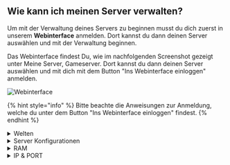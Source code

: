## Wie kann ich meinen Server verwalten?

Um mit der Verwaltung deines Servers zu beginnen musst du dich zuerst in unserem **Webinterface** anmelden. Dort kannst du dann deinen Server auswählen und mit der Verwaltung beginnen.

Das Webinterface findest Du, wie im nachfolgenden Screenshot gezeigt unter Meine Server, Gameserver. 
Dort kannst du dann deinen Server auswählen und mit dich mit dem Button "Ins Webinterface einloggen" anmelden.

![Webinterface](../../.gitbook/assets/gamecp-login.png)

{% hint style="info" %}
Bitte beachte die Anweisungen zur Anmeldung, welche du unter dem Button "Ins Webinterface einloggen" findest.
{% endhint %}


<details>
<summary>Welten</summary>
  ### Wie kann ich die Welt meines ARK-Servers anpassen?

In ARK : Survival Evolved gibt es diverse Karten die man Spielen kann. Neben den 12 Karten die vom Spiel selber mitgeliefert werden, gibt es auch noch verschiedne Karten die man durch Mods hinzufügen kann.
Man sollte jedoch zwingend beachten, dass es Karten gibt, die man von den erstellern **zuätzlich, kostenpflichtig** erwerben muss und Karten, die man sich kostenlos herunterladen kann. 
Unteranderen gibt es folgende Karten:

TheIsland(Kostenlos, Vorinstalliert, Story)<br>
TheCenter(Kostenlos)<br>
Ragnarok(Kostenlos)<br>
ScorchedEarth_P(Kostenpflichtig, Story)<br>
Aberration_P(Kostenpflichtig, Story)<br>
Extinction(Kostenpflichtig, Story)<br>
Valguero_P(Kostenpflichtig, Story)<br>
Genesis(Kostenpflichtig, Story)<br>
CrystalIsles[Kostenlos]<br>
Gen2(Kostenpflichtig, Story)<br>
Fjordur(Kostenlos)<br>
Um deinen Server auf eine bestimmte Karten einzustellen, musst du als erstes wie oben beschrieben in Webinterface. Nachdem du angemeldet bist, musst du den Server auswählen, den du bearbeiten willst. Jetzt musst du dein Karte auswählen. Dies geschieht unter dem Reiter **"Startup"**(Siehe Grafik).<br>
![StartseiteWebinterface](https://github.com/user-attachments/assets/6ecefd75-734a-4215-9cc0-0b1b2da2c1e4)
(Hier kann man übrigens auch wie oben erklärt, das Admin Passwort, den Server-Namen, die Maximale Spieleranzahl und die zusätzlichen Startargumente verändern.)
Dort suchst du dann nach dem Eingabe Feld **"Server Map"** und schreibst den Namen von einer der oben gennanten Maps in das Feld. Sofort wird der eintrag gespeichert und beim Hochfahren wird nun diese Map gespielt.
Neben diesen offiziellen Welten gibt es auch eine Vielzahl an Mod-Welten, die du auf deinem Server nutzen kannst.
Diese findest unteranderem im [Steam Workshop](https://steamcommunity.com/app/346110/workshop/).
Zum nutzen dieser musst du die Mod-IDs in der [serverconfig.ini](https://ark.gamepedia.com/Server_Configuration) eintragen.
</details>
<details>
<summary>Server Konfigurationen</summary>
Umd deinen Server konfigurieren, also z.B. die Multiplikatoren beim Rohstoff-Abbau zu verändern, mussst die die UserGameSettings.ini oder die Game.ini Datei verändern. Hierbei bezieht sich die Game.ini auf fortgeschrittene Einstellungn und die UserGameSettings.ini eher auf die Grundeinstellungen. <br>
  Um diese zu finden, drückst du oben auf den Reiter Files, und dann folgst du diesem Pfad: /ShooterGame/Saved/Config/LinuxServer/
Um alle Werte zu finden die du verändern kannst nutze den Eintrag im Offiziellen [Ark-Wiki](https://ark.wiki.gg/wiki/Server_configuration). Hier findest du viele Einstellungen, jedoch widerrum auch nicht alle. Daher, solltest du nach besonders spezifischen Einstellungen online suchen. Hier gibt es oft Hilfe von Ark-Nutzern auf [Reddit](https://Reddit.com) oder [SurviveTheArk](https://survivetheark.com/) <br>
Übrigens kann man hier auch viele Einträge für die zusätzlichen Startargumente finden.<br>
</details>
<details>
<Summary>RAM</Summary>
<strong>Wie viel RAM brauche ich für meinen ARK-Server?</strong> <br>
Wie viel RAM du brauchst hängt von verschiedenen Faktoren ab: <br>
Welche Karte? <br>
Wie viele Spieler? <br>
Wie lang spielt ihr auf der Map? <br>
Welche Mods/Plugins wollt ihr installieren? <br>.
jede Map hat eine andere Größe und andere Komplezität, daher sit der RAM verbrauch pro Map auch sehr unterschiedich. Hier daher eine Kurzer Übersicht:
TheIsland: 3.5-4.5GB <br>
TheCenter: 3-4GB <br>
ScorchedEarth_P: 3-4GB <br>
Ragnarok: 4-5GB <br>
Abberation_P: 3-4GB <br>
Extinction: 3-4GB <br>
Valguero_P: 3-4GB <br>
Genesis: 5-6GB <br>
CrystalIsles: 5.5-6.5GB <br>
Gen2: 10-12.5GB <br>
LostIsland: 5.5-7GB <br>
Fjordur: 4-5GB <br>
Jeder spieler nimmt ungefähr 100MB Ram in anspruch. Außerdem steigert sich der RAM verbrauch exponenziell, umso länger man auf der Map spielt. Das liegt daran, das man beim Spielen normalerweise immer mehr Dinos zähmt, Strukturen baut, usw. diese verbrauchen jeweils immer RAM. Daher immer ein paar Gigabyte mehr RAM nehmen als eigentlich nötig.
</details>
<details>
<Summary>IP & PORT</Summary>
Die Ip und den Port zu finden an sich, ist nicht all zu schwer. Dafür geht man einfach ins Webinterface und sieht direkt unter Console, Startup oder Network, die IP und den PORT. Doch hier wird es oftmals etwas Kompliziert, wenn man die IP kopiert und den Server hinzufügen will, kann der Server manchmal trotzdem nicht gefunden werden.
<details>
<Summary>Server hinzufügem</Summary>
Um einen ARK-Server auf Steam hinzuzufügen, musst du zu allererst auf die Startseite von Steam gehen. Dort drückst du oben links auf "Anzeigen".
![Serverhinzu1](https://github.com/user-attachments/assets/d0a2b857-84e0-48ec-a54a-e5bd7690253e)
Dannach drückst du im Dropdown-Menü auf "Spielserver".
![Serverhinzu2](https://github.com/user-attachments/assets/e5c436ca-0a86-4aa8-8057-caafdafebc81)
Es sollte sich jetzt ein Fenster geöffnet haben, auf der oberen Seite dieses Fenster drückst du dann auf Favoriten. Hier werden dier dann deine bisjetzt Favorisierten Server angezeigt. Drücke nun auf das "+". 
![Serverhinzu3](https://github.com/user-attachments/assets/0839bf46-defa-4250-9a9f-e9444d00d9eb)
Es sollte sich wieder ein kleines Fenster geöffnet haben.
![Serverhinzu4](https://github.com/user-attachments/assets/6dde9dea-ee11-4235-9378-f921e0b3865f)
Dort gibst du nun die Ip und den Port deines Servers ein.
</details>
Sollte dies der Fall sein gibt es 2 Möglichkeiten. <br>
1. Gehe oben auf den Reiter Network und wähle einmen anderen Port aus.
![PORT](https://github.com/user-attachments/assets/1af13b48-238a-4832-a0d3-3ff9eafb22ba)
In diesem Beispiel ist das der Port 20186. <br>
Wemm anschließend startest du deinen Server neu und probiert erneut beizutreten, bzw. den Server hinzuzufügen. <br>
Wenn es immer noch nicht funkioniert bleibt nur noch die Möglichkeit 2: <br>
Bei Möglichkeit 2, musst du einfach nur probieren. In dem obrigen Beispiel war zwar der Port 20186 ausgewählt, aber am Ende konnte man nur über den Port 20187 beitreten. Nun sollte es geklappt haben. Falls nicht bleibt dir nur noch ein [Support-Ticket](https://mc-host24.de/support) zu öffnen.
</details>
